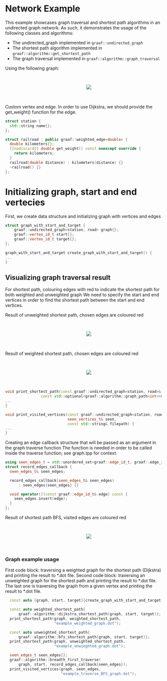# Network Example

This example showcases graph traversal and shortest path algorithms in an undirected graph network. As such, it
demonstrates the usage of the following classes and algorithms:

- The undirected_graph implemented in `graaf::undirected_graph`
- The shortest path algorithm implemented in `graaf::algorithm::get_shortest_path`
- The graph traversal implemented in `graaf::algorithm::graph_traversal`

Using the following graph:

<pre>
<p align="center">
    <img src={require("/static/img/examples/example_usage.png").default}></img>
</p>
</pre>

Custom vertex and edge. In order to use Dijkstra, we should provide the get_weight() function for the edge.

```cpp
struct station {
  std::string name{};
};

struct railroad : public graaf::weighted_edge<double> {
  double kilometers{};
  [[nodiscard]] double get_weight() const noexcept override {
    return kilometers;
  }
  railroad(double distance) : kilometers(distance) {}
  ~railroad() {}
};
```

# Initializing graph, start and end vertecies

First, we create data structure and initializing graph with vertices and edges

```cpp
struct graph_with_start_and_target {
    graaf::undirected_graph<station, road> graph{};
    graaf::vertex_id_t start{};
    graaf::vertex_id_t target{};
};

graph_with_start_and_target create_graph_with_start_and_target() {
...
}
```

## Visualizing graph traversal result

For shortest path, colouring edges with red to indicate the shortest path for both weighted and unweighted graph
We need to specify the start and end vertices in order to find the shortest path between the start and end vertices.

Result of unweighted shortest path, chosen edges are coloured red
<pre>
<p align="center">
    <img src={require("/static/img/examples/example_shortest_path_unweighted.png").default}></img>
</p>
</pre>

Result of weighted shortest path, chosen edges are coloured red
<pre>
<p align="center">
    <img src={require("/static/img/examples/example_shortest_path_weighted.png").default}></img>
</p>
</pre>

```cpp
void print_shortest_path(const graaf::undirected_graph<station, road>& graph,
                const std::optional<graaf::algorithm::graph_path<int>>& path, const std::string & filepath) {
...
}

void print_visited_vertices(const graaf::undirected_graph<station, road>& graph,
                            seen_vertices_t& seen,
                            const std::string& filepath) {
...
}
```

Creating an edge callback structure that will be passed as an argument in the graph traverse function
The function is needed in order to be called inside the traverse function; see graph.tpp for context.

```cpp
using seen_edges_t = std::unordered_set<graaf::edge_id_t, graaf::edge_id_hash>;
struct record_edges_callback {
  seen_edges_t& seen_edges;

  record_edges_callback(seen_edges_t& seen_edges)
      : seen_edges{seen_edges} {}

  void operator()(const graaf::edge_id_t& edge) const {
    seen_edges.insert(edge);
  }
};
```

Result of shortest path BFS, visited edges are coloured red
<pre>
<p align="center">
    <img src={require("/static/img/examples/example_traversed_graph_BFS.png").default}></img>
</p>
</pre>

### Graph example usage

First code block: traversing a weighted graph for the shortest path (Dijkstra) and printing the result to *.dot file.
Second code block: traversing an unweighted graph for the shortest path and printing the result to *.dot file.
The last one is traversing the graph from a given vertex and printing the result to *.dot file.

```cpp
  const auto [graph, start, target]{create_graph_with_start_and_target()};

  const auto weighted_shortest_path{
      graaf::algorithm::dijkstra_shortest_path(graph, start, target)};
  print_shortest_path(graph, weighted_shortest_path,
                      "example_weighted_graph.dot");

  const auto unweighted_shortest_path{
      graaf::algorithm::bfs_shortest_path(graph, start, target)};
  print_shortest_path(graph, unweighted_shortest_path,
                      "example_unwieghted_graph.dot");

  seen_edges_t seen_edges{};
  graaf::algorithm::breadth_first_traverse(
      graph, start, record_edges_callback{seen_edges});
  print_visited_vertices(graph, seen_edges,
                         "example_traverse_BFS_graph.dot");
```
